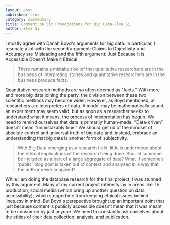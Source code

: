 ```yaml
---
layout: post
published: true
category: commentary
title: Comment on Six Provocations for Big Data-Elva Si
author: Elva Si
---
```

I mostly agree with Danah Boyd's arguments for big data. In particular, I resonate a lot with the second argument: Claims to Objectivity and Accuracy are Misleading and the fifth argument: Just Because it is Accessible Doesn’t Make it Ethical.

> There remains a mistaken belief that qualitative researchers are in the business of interpreting stories and quantitative researchers are in the business produce facts.

Quantitative research methods are so often deemed as "facts." With more and more big data joining the party, the division between these two scientific methods may become wider. However, as Boyd mentioned, all researchers are interpreters of data. A model may be mathematically sound, an experiment may seem valid, but as soon as a researcher seeks to understand what it means, the process of interpretation has begun. We need to remind ourselves that data is primarily human-made. “Data-driven” doesn’t mean “unmistakably true." We should get rid of the mindset of absolute control and universal truth of big data and, instead, embrace an understanding that big data is another form of subjectivity. 

> With Big Data emerging as a research field, little is understood about the ethical
implications of the research being done. Should someone be included as a part of a large
aggregate of data? What if someone’s ‘public’ blog post is taken out of context and
analyzed in a way that the author never imagined?

While I am doing the database research for the final project, I was stunned by this argument. Many of my current project interests lay in areas like TV production, social media (which bring up another question on data accessibility), which stopped me from keeping ethical issues behind lines.csv in mind. But Boyd's perspective brought up an important point that just because content is publicly accessible doesn’t mean that it was meant to be consumed by just anyone. We need to constantly ask ourselves about the ethics of their data collection, analysis, and publication.
